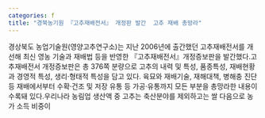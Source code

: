 ```yaml
---
categories: f
title: "경북농기원 『고추재배전서』 개정판 발간  고추 재배 총망라"
---
```

경상북도 농업기술원(영양고추연구소)는 지난 2006년에 출간했던 고추재배전서를 개선해 최신 영농 기술과 재배법 등을 반영한 『고추재배전서』개정증보판을 발간했다.고추재배전서 개정증보판은 총 376쪽 분량으로 고추의 내력 및 특성, 품종특성, 재배현황과 경영적 특성, 생리·형태적 특성을 담고 있다.									육묘와 재배기술, 재해대책, 병해충 진단 등 재배에서부터 수확·건조 및 저장 유통 등 가공·유통까지 모든 부분을 총망라한 내용이 수록돼 있다.우리나라 농림업 생산액 중 고추는 축산분야를 제외하고는 쌀 다음으로 농가 소득 비중이